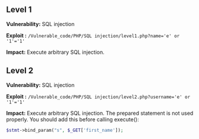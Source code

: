 
## Level 1

**Vulnerability:** SQL injection

**Exploit :** `/Vulnerable_code/PHP/SQL injection/level1.php?name='e' or '1'='1'`

**Impact:** Execute arbitrary SQL injection.



## Level 2

**Vulnerability:** SQL injection

**Exploit :** `/Vulnerable_code/PHP/SQL injection/level2.php?username='e' or '1'='1'`

**Impact:** Execute arbitrary SQL injection. The prepared statement is not used properly. You should add this before calling execute():
```php
$stmt->bind_param("s", $_GET['first_name']);
```


